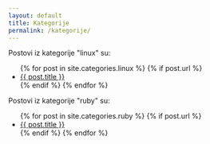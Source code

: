 ```yaml
---
layout: default
title: Kategorije
permalink: /kategorije/
---
```


<p>Postovi iz kategorije "linux" su:</p>

<ul>
  {% for post in site.categories.linux %}
    {% if post.url %}
        <li><a href="{{ post.url }}">{{ post.title }}</a></li>
    {% endif %}
  {% endfor %}
</ul>

<p>Postovi iz kategorije "ruby" su:</p>

<ul>
  {% for post in site.categories.ruby %}
    {% if post.url %}
        <li><a href="{{ post.url }}">{{ post.title }}</a></li>
    {% endif %}
  {% endfor %}
</ul>
